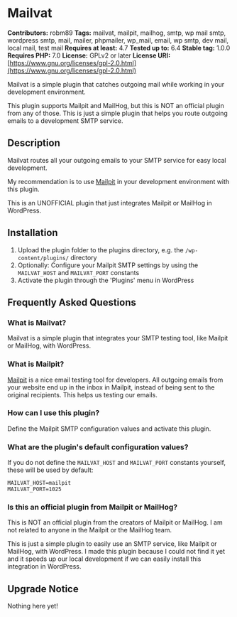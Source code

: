 # Mailvat

**Contributors:** robm89
**Tags:** mailvat, mailpit, mailhog, smtp, wp mail smtp, wordpress smtp, mail, mailer, phpmailer, wp_mail, email, wp smtp, dev mail, local mail, test mail
**Requires at least:** 4.7
**Tested up to:** 6.4
**Stable tag:** 1.0.0
**Requires PHP:** 7.0
**License:** GPLv2 or later
**License URI:** [https://www.gnu.org/licenses/gpl-2.0.html](https://www.gnu.org/licenses/gpl-2.0.html)

Mailvat is a simple plugin that catches outgoing mail while working in your development environment.

This plugin supports Mailpit and MailHog, but this is NOT an official plugin from any of those. This is just a simple plugin that helps you route outgoing emails to a development SMTP service.

## Description

Mailvat routes all your outgoing emails to your SMTP service for easy local development.

My recommendation is to use [Mailpit](https://github.com/axllent/mailpit) in your development environment with this plugin.

This is an UNOFFICIAL plugin that just integrates Mailpit or MailHog in WordPress.

## Installation

1. Upload the plugin folder to the plugins directory, e.g. the `/wp-content/plugins/` directory
2. Optionally: Configure your Mailpit SMTP settings by using the `MAILVAT_HOST` and `MAILVAT_PORT` constants
3. Activate the plugin through the 'Plugins' menu in WordPress

## Frequently Asked Questions

### What is Mailvat?

Mailvat is a simple plugin that integrates your SMTP testing tool, like Mailpit or MailHog, with WordPress.

### What is Mailpit?

[Mailpit](https://github.com/axllent/mailpit) is a nice email testing tool for developers. All outgoing emails from your website end up in the inbox in Mailpit, instead of being sent to the original recipients. This helps us testing our emails.

### How can I use this plugin?

Define the Mailpit SMTP configuration values and activate this plugin.

### What are the plugin's default configuration values?

If you do not define the `MAILVAT_HOST` and `MAILVAT_PORT` constants yourself, these will be used by default:

```
MAILVAT_HOST=mailpit
MAILVAT_PORT=1025
```

### Is this an official plugin from Mailpit or MailHog?

This is NOT an official plugin from the creators of Mailpit or MailHog. I am not related to anyone in the Mailpit or the MailHog team.

This is just a simple plugin to easily use an SMTP service, like Mailpit or MailHog, with WordPress. I made this plugin because I could not find it yet and it speeds up our local development if we can easily install this integration in WordPress.

## Upgrade Notice

Nothing here yet!
